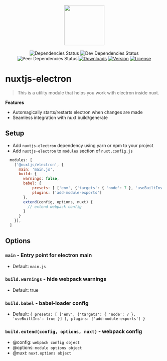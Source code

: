 <p align="center">
  <img width="128" src="https://i.imgur.com/sY8LqKi.png">
  <br><br>
  <img src="https://david-dm.org/nurdism/nuxtjs-electron/status.svg" alt="Dependencies Status">
  <img src="https://david-dm.org/nurdism/nuxtjs-electron/dev-status.svg" alt="Dev Dependencies Status">
  <img src="https://david-dm.org/nurdism/nuxtjs-electron/peer-status.svg" alt="Peer Dependencies Status">
  <a href="https://www.npmjs.com/package/nuxtjs-electron"><img src="https://img.shields.io/npm/dm/nuxtjs-electron.svg" alt="Downloads"></a>
  <a href="https://www.npmjs.com/package/nuxtjs-electron"><img src="https://img.shields.io/npm/v/nuxtjs-electron.svg" alt="Version"></a>
  <a href="https://www.npmjs.com/package/nuxtjs-electron"><img src="https://img.shields.io/npm/l/nuxtjs-electron.svg" alt="License"></a>
</p>

# nuxtjs-electron

> This is a utility module that helps you work with electron inside nuxt.

**Features**
- Automagically starts/restarts electron when changes are made
- Seamless integration with nuxt build/generate

## Setup
- Add `nuxtjs-electron` dependency using yarn or npm to your project
- Add `nuxtjs-electron` to `modules` section of `nuxt.config.js`
```js
  modules: [
    ['@nuxtjs/electron', {
      main: 'main.js',
      build: {
        warnings: false,
        babel: {
            presets: [ ['env', {'targets': { 'node': 7 }, 'useBuiltIns': true }] ],
            plugins: ['add-module-exports']
        },
        extend(config, options, nuxt) {
          // extend webpack config
        }
      }
    }],
  ]
````

## Options

### `main` - Entry point for electron main
  - Default: `main.js`

### `build.warnings` - hide webpack warnings
  - Default: true

### `build.babel` - babel-loader config
  - Default: `{ presets: [ ['env', {'targets': { 'node': 7 }, 'useBuiltIns': true }] ], plugins: ['add-module-exports'] }`

### `build.extend(config, options, nuxt)` - webpack config
  - @config: `webpack config object`
  - @options: `module options object`
  - @nuxt: `nuxt.options object`

